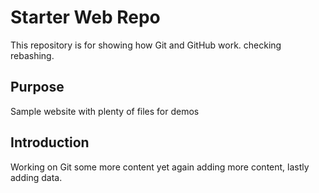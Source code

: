 # Starter Web Repo

This repository is for showing how Git and GitHub work. checking rebashing.

## Purpose

Sample website with plenty of files for demos

## Introduction

Working on Git some more content yet again adding more content, lastly adding data. 